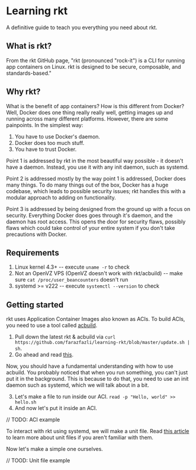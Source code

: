 # Learning rkt
A definitive guide to teach you everything you need about rkt.

## What is rkt?

From the rkt GitHub page, "rkt (pronounced "rock-it") is a CLI for running app containers on Linux. rkt is designed to be secure, composable, and standards-based."

## Why rkt?

What is the benefit of app containers? How is this different from Docker? Well, Docker does one thing really really well, getting images up and running across many different platforms. However, there are some painpoints. In the simplest way:

1. You have to use Docker's daemon.
2. Docker does too much stuff.
3. You have to trust Docker.

Point 1 is addressed by rkt in the most beautiful way possible - it doesn't have a daemon. Instead, you use it with any init daemon, such as systemd.

Point 2 is addressed mostly by the way point 1 is addressed, Docker does many things. To do many things out of the box, Docker has a huge codebase, which leads to possible security issues; rkt handles this with a modular approach to adding on functionality.

Point 3 is addressed by being designed from the ground up with a focus on security. Everything Docker does goes through it's daemon, and the daemon has root access. This opens the door for security flaws, possibly flaws which could take control of your entire system if you don't take precautions with Docker.

## Requirements

1. Linux kernel 4.3+ -- execute `uname -r` to check
2. Not an OpenVZ VPS (OpenVZ doesn't work with rkt/acbuild) -- make sure `cat /proc/user_beancounters` doesn't run
3. systemd >= v222 -- execute `systemctl --version` to check


## Getting started

rkt uses Application Container Images also known as ACIs. To build ACIs, you need to use a tool called [acbuild](https://github.com/appc/acbuild). 

1. Pull down the latest rkt & acbuild via `curl https://github.com/farazfazli/learning-rkt/blob/master/update.sh | sh`.
2. Go ahead and read [this](https://github.com/appc/acbuild/blob/master/Documentation/getting-started.md).

Now, you should have a fundamental understanding with how to use acbuild. You probably noticed that when you run something, you can't just put it in the background. This is because to do that, you need to use an init daemon such as systemd, which we will talk about in a bit.

3. Let's make a file to run inside our ACI. `read -p "Hello, world" >> hello.sh`
4. And now let's put it inside an ACI.

// TODO: ACI example

To interact with rkt using systemd, we will make a unit file. Read [this article](https://www.digitalocean.com/community/tutorials/understanding-systemd-units-and-unit-files) to learn more about unit files if you aren't familiar with them.

Now let's make a simple one ourselves.

// TOOD: Unit file example





<!--
## Delete all pods

Testing pods frequently and need to clean up your rkt list? Delete all pods with a single command if you don't feel like changing your ```rkt gc``` grace period.
```
sudo rkt rm $(rkt list --no-legend=true | cut -c-5)
```
-->
